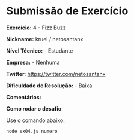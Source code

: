# Submissão de Exercício

**Exercício:** 4 - Fizz Buzz

**Nickname:** kruel / netosantanx

**Nível Técnico:** - Estudante

**Empresa:** - Nenhuma 

**Twitter**: https://twitter.com/netosantanx 

**Dificuldade de Resolução:** - Baixa

**Comentários:** 

**Como rodar o desafio**: 

Use o comando abaixo: 
```
node ex04.js numero
```